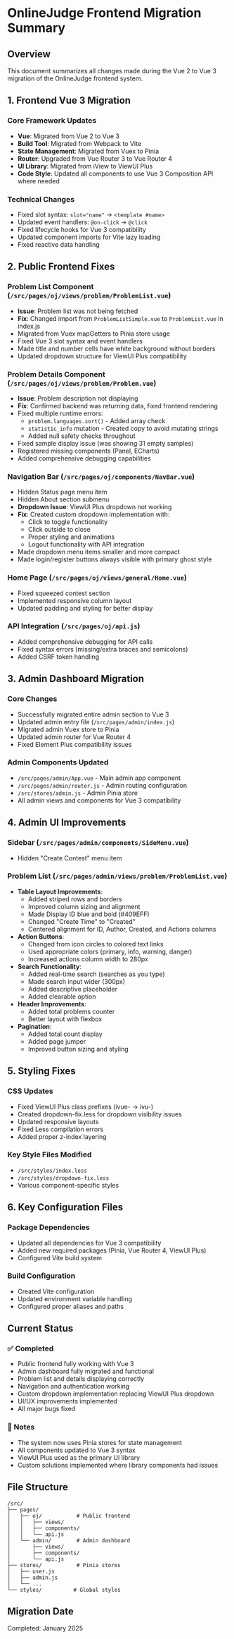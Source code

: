 # OnlineJudge Frontend Migration Summary

## Overview
This document summarizes all changes made during the Vue 2 to Vue 3 migration of the OnlineJudge frontend system.

## 1. Frontend Vue 3 Migration

### Core Framework Updates
- **Vue**: Migrated from Vue 2 to Vue 3
- **Build Tool**: Migrated from Webpack to Vite
- **State Management**: Migrated from Vuex to Pinia
- **Router**: Upgraded from Vue Router 3 to Vue Router 4
- **UI Library**: Migrated from iView to ViewUI Plus
- **Code Style**: Updated all components to use Vue 3 Composition API where needed

### Technical Changes
- Fixed slot syntax: `slot="name"` → `<template #name>`
- Updated event handlers: `@on-click` → `@click`
- Fixed lifecycle hooks for Vue 3 compatibility
- Updated component imports for Vite lazy loading
- Fixed reactive data handling

## 2. Public Frontend Fixes

### Problem List Component (`/src/pages/oj/views/problem/ProblemList.vue`)
- **Issue**: Problem list was not being fetched
- **Fix**: Changed import from `ProblemListSimple.vue` to `ProblemList.vue` in index.js
- Migrated from Vuex mapGetters to Pinia store usage
- Fixed Vue 3 slot syntax and event handlers
- Made title and number cells have white background without borders
- Updated dropdown structure for ViewUI Plus compatibility

### Problem Details Component (`/src/pages/oj/views/problem/Problem.vue`)
- **Issue**: Problem description not displaying
- **Fix**: Confirmed backend was returning data, fixed frontend rendering
- Fixed multiple runtime errors:
  - `problem.languages.sort()` - Added array check
  - `statistic_info` mutation - Created copy to avoid mutating strings
  - Added null safety checks throughout
- Fixed sample display issue (was showing 31 empty samples)
- Registered missing components (Panel, ECharts)
- Added comprehensive debugging capabilities

### Navigation Bar (`/src/pages/oj/components/NavBar.vue`)
- Hidden Status page menu item
- Hidden About section submenu
- **Dropdown Issue**: ViewUI Plus dropdown not working
- **Fix**: Created custom dropdown implementation with:
  - Click to toggle functionality
  - Click outside to close
  - Proper styling and animations
  - Logout functionality with API integration
- Made dropdown menu items smaller and more compact
- Made login/register buttons always visible with primary ghost style

### Home Page (`/src/pages/oj/views/general/Home.vue`)
- Fixed squeezed contest section
- Implemented responsive column layout
- Updated padding and styling for better display

### API Integration (`/src/pages/oj/api.js`)
- Added comprehensive debugging for API calls
- Fixed syntax errors (missing/extra braces and semicolons)
- Added CSRF token handling

## 3. Admin Dashboard Migration

### Core Changes
- Successfully migrated entire admin section to Vue 3
- Updated admin entry file (`/src/pages/admin/index.js`)
- Migrated admin Vuex store to Pinia
- Updated admin router for Vue Router 4
- Fixed Element Plus compatibility issues

### Admin Components Updated
- `/src/pages/admin/App.vue` - Main admin app component
- `/src/pages/admin/router.js` - Admin routing configuration
- `/src/stores/admin.js` - Admin Pinia store
- All admin views and components for Vue 3 compatibility

## 4. Admin UI Improvements

### Sidebar (`/src/pages/admin/components/SideMenu.vue`)
- Hidden "Create Contest" menu item

### Problem List (`/src/pages/admin/views/problem/ProblemList.vue`)
- **Table Layout Improvements**:
  - Added striped rows and borders
  - Improved column sizing and alignment
  - Made Display ID blue and bold (#409EFF)
  - Changed "Create Time" to "Created"
  - Centered alignment for ID, Author, Created, and Actions columns
- **Action Buttons**:
  - Changed from icon circles to colored text links
  - Used appropriate colors (primary, info, warning, danger)
  - Increased actions column width to 280px
- **Search Functionality**:
  - Added real-time search (searches as you type)
  - Made search input wider (300px)
  - Added descriptive placeholder
  - Added clearable option
- **Header Improvements**:
  - Added total problems counter
  - Better layout with flexbox
- **Pagination**:
  - Added total count display
  - Added page jumper
  - Improved button sizing and styling

## 5. Styling Fixes

### CSS Updates
- Fixed ViewUI Plus class prefixes (ivue- → ivu-)
- Created dropdown-fix.less for dropdown visibility issues
- Updated responsive layouts
- Fixed Less compilation errors
- Added proper z-index layering

### Key Style Files Modified
- `/src/styles/index.less`
- `/src/styles/dropdown-fix.less`
- Various component-specific styles

## 6. Key Configuration Files

### Package Dependencies
- Updated all dependencies for Vue 3 compatibility
- Added new required packages (Pinia, Vue Router 4, ViewUI Plus)
- Configured Vite build system

### Build Configuration
- Created Vite configuration
- Updated environment variable handling
- Configured proper aliases and paths

## Current Status

### ✅ Completed
- Public frontend fully working with Vue 3
- Admin dashboard fully migrated and functional
- Problem list and details displaying correctly
- Navigation and authentication working
- Custom dropdown implementation replacing ViewUI Plus dropdown
- UI/UX improvements implemented
- All major bugs fixed

### 📝 Notes
- The system now uses Pinia stores for state management
- All components updated to Vue 3 syntax
- ViewUI Plus used as the primary UI library
- Custom solutions implemented where library components had issues

## File Structure
```
/src/
├── pages/
│   ├── oj/           # Public frontend
│   │   ├── views/
│   │   ├── components/
│   │   └── api.js
│   └── admin/        # Admin dashboard
│       ├── views/
│       ├── components/
│       └── api.js
├── stores/           # Pinia stores
│   ├── user.js
│   ├── admin.js
│   └── ...
└── styles/          # Global styles
```

## Migration Date
Completed: January 2025
